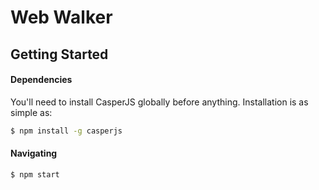 Web Walker
==========

Getting Started
---------------

#### Dependencies
You'll need to install CasperJS globally before anything. Installation is as simple as:
```sh
$ npm install -g casperjs
```

#### Navigating
```sh
$ npm start
```
